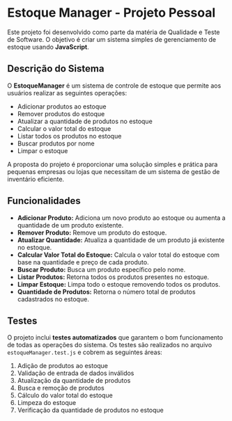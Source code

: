 # Estoque Manager - Projeto Pessoal

Este projeto foi desenvolvido como parte da matéria de Qualidade e Teste de Software. O objetivo é criar um sistema simples de gerenciamento de estoque usando **JavaScript**.

## Descrição do Sistema

O **EstoqueManager** é um sistema de controle de estoque que permite aos usuários realizar as seguintes operações:

- Adicionar produtos ao estoque
- Remover produtos do estoque
- Atualizar a quantidade de produtos no estoque
- Calcular o valor total do estoque
- Listar todos os produtos no estoque
- Buscar produtos por nome
- Limpar o estoque

A proposta do projeto é proporcionar uma solução simples e prática para pequenas empresas ou lojas que necessitam de um sistema de gestão de inventário eficiente.

## Funcionalidades

- **Adicionar Produto:** Adiciona um novo produto ao estoque ou aumenta a quantidade de um produto existente.
- **Remover Produto:** Remove um produto do estoque.
- **Atualizar Quantidade:** Atualiza a quantidade de um produto já existente no estoque.
- **Calcular Valor Total do Estoque:** Calcula o valor total do estoque com base na quantidade e preço de cada produto.
- **Buscar Produto:** Busca um produto específico pelo nome.
- **Listar Produtos:** Retorna todos os produtos presentes no estoque.
- **Limpar Estoque:** Limpa todo o estoque removendo todos os produtos.
- **Quantidade de Produtos:** Retorna o número total de produtos cadastrados no estoque.

## Testes

O projeto inclui **testes automatizados** que garantem o bom funcionamento de todas as operações do sistema. Os testes são realizados no arquivo `estoqueManager.test.js` e cobrem as seguintes áreas:

1. Adição de produtos ao estoque
2. Validação de entrada de dados inválidos
3. Atualização da quantidade de produtos
4. Busca e remoção de produtos
5. Cálculo do valor total do estoque
6. Limpeza do estoque
7. Verificação da quantidade de produtos no estoque
